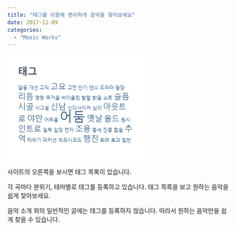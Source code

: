 ```yaml
---
title: "태그를 이용해 편리하게 음악을 찾아보세요"
date: 2017-12-09
categories: 
  - "Music Works"
---
```


 ![](/assets/img/wp-content/uploads/2017/12/태그.png)

사이트의 오른쪽을 보시면 태그 목록이 있습니다.

각 곡마다 분위기, 테마별로 태그를 등록하고 있습니다. 태그 목록을 보고 원하는 음악을 쉽게 찾아보세요.

음악 소개 외의 일반적인 글에는 태그를 등록하지 않습니다. 따라서 원하는 음악만을 쉽게 찾을 수 있습니다.
